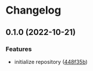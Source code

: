 # Changelog

## 0.1.0 (2022-10-21)


### Features

* initialize repository ([448f35b](https://github.com/padok-team/terraform-google-bastion/commit/448f35b529161332f28f9c87527251c191d57bf8))

